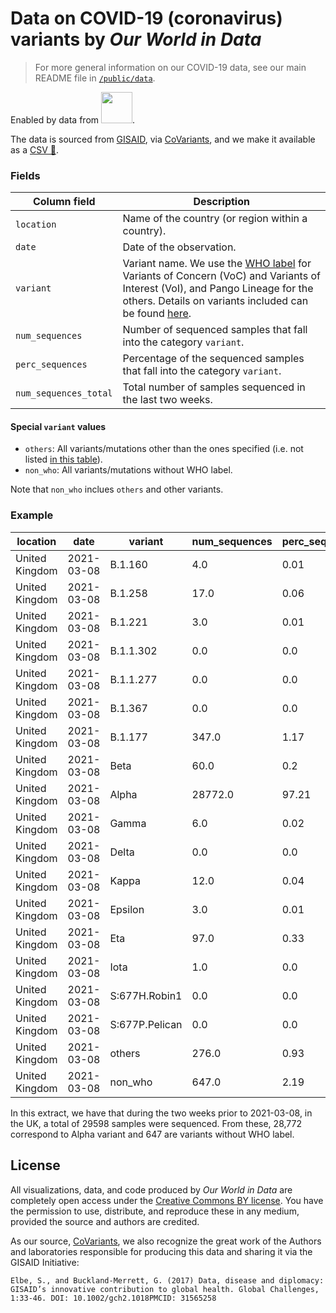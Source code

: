 # Data on COVID-19 (coronavirus) variants by _Our World in Data_
> For more general information on our COVID-19 data, see our main README file in [`/public/data`](https://github.com/owid/covid-19-data/tree/master/public/data).

Enabled by data from <a href="https://gisaid.org"><img src="https://www.gisaid.org/fileadmin/gisaid/img/schild.png"
width="50"/></a>. 

The data is sourced from [GISAID](https://gisaid.org), via [CoVariants](https://CoVariants.org), and we make it available as a [CSV
💾](covid-variants.csv).


### Fields

| Column field        | Description                                                                  |
|---------------------|------------------------------------------------------------------------------|
| `location`            | Name of the country (or region within a country).                            |
| `date`                | Date of the observation.                                                     |
| `variant`             | Variant name. We use the [WHO label](https://www.who.int/en/activities/tracking-SARS-CoV-2-variants/#Naming-SARS-CoV-2-variants) for Variants of Concern (VoC) and Variants of Interest (VoI), and Pango Lineage for the others. Details on variants included can be found [here](https://covariants.org/variants). |
| `num_sequences`       | Number of sequenced samples that fall into the category `variant`. |
| `perc_sequences`      | Percentage of the sequenced samples that fall into the category `variant`. |
| `num_sequences_total` | Total number of samples sequenced in the last two weeks. |

#### Special `variant` values

- `others`: All variants/mutations other than the ones specified (i.e. not listed [in this table](https://covariants.org/variants)).
- `non_who`: All variants/mutations without WHO label.

Note that `non_who` inclues `others` and other variants.

### Example
|location |date      |variant       |num_sequences|perc_sequences|num_sequences_total|
|---------|----------|--------------|-------------|--------------|-------------------|
|United Kingdom|2021-03-08|B.1.160       |4.0 |0.01 |29598|
|United Kingdom|2021-03-08|B.1.258       |17.0|0.06 |29598|
|United Kingdom|2021-03-08|B.1.221       |3.0 |0.01 |29598|
|United Kingdom|2021-03-08|B.1.1.302     |0.0 |0.0  |29598|
|United Kingdom|2021-03-08|B.1.1.277     |0.0 |0.0  |29598|
|United Kingdom|2021-03-08|B.1.367       |0.0 |0.0  |29598|
|United Kingdom|2021-03-08|B.1.177       |347.0|1.17 |29598|
|United Kingdom|2021-03-08|Beta          |60.0|0.2  |29598|
|United Kingdom|2021-03-08|Alpha         |28772.0|97.21|29598|
|United Kingdom|2021-03-08|Gamma         |6.0 |0.02 |29598|
|United Kingdom|2021-03-08|Delta         |0.0 |0.0  |29598|
|United Kingdom|2021-03-08|Kappa         |12.0|0.04 |29598|
|United Kingdom|2021-03-08|Epsilon       |3.0 |0.01 |29598|
|United Kingdom|2021-03-08|Eta           |97.0|0.33 |29598|
|United Kingdom|2021-03-08|Iota          |1.0 |0.0  |29598|
|United Kingdom|2021-03-08|S:677H.Robin1 |0.0 |0.0  |29598|
|United Kingdom|2021-03-08|S:677P.Pelican|0.0 |0.0  |29598|
|United Kingdom|2021-03-08|others        |276.0|0.93 |29598|
|United Kingdom|2021-03-08|non_who       |647.0|2.19 |29598|

In this extract, we have that during the two weeks prior to 2021-03-08, in the UK, a total of 29598 samples were
sequenced. From these, 28,772 correspond to Alpha variant and 647 are variants without WHO label.


## License

All visualizations, data, and code produced by _Our World in Data_ are completely open access under the [Creative Commons BY license](https://creativecommons.org/licenses/by/4.0/). You have the permission to use, distribute, and reproduce these in any medium, provided the source and authors are credited.

As our source, [CoVariants](https://CoVariants.org), we also recognize the great work of the Authors and laboratories
responsible for producing this data and sharing it via the GISAID Initiative:

```
Elbe, S., and Buckland-Merrett, G. (2017) Data, disease and diplomacy: GISAID’s innovative contribution to global health. Global Challenges, 1:33-46. DOI: 10.1002/gch2.1018PMCID: 31565258
```